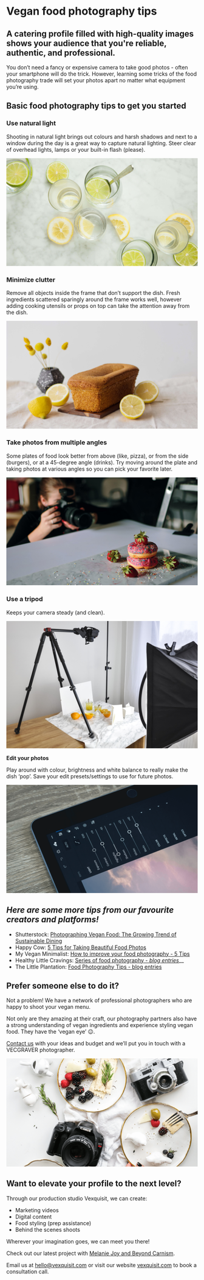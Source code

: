 # Vegan food photography tips

## A catering profile filled with high-quality images shows your audience that you're reliable, authentic, and professional.

You don’t need a fancy or expensive camera to take good photos - often your smartphone will do the trick. However, learning some tricks of the food photography trade will set your photos apart no matter what equipment you’re using.

## Basic food photography tips to get you started

### **Use natural light** 

Shooting in natural light brings out colours and harsh shadows and next to a window during the day is a great way to capture natural lighting. Steer clear of overhead lights, lamps or your built-in flash \(please\).

![](.gitbook/assets/nanxi-wei-fdx4zhpnlom-unsplash-1-.jpg)

### **Minimize clutter**

Remove all objects inside the frame that don’t support the dish. Fresh ingredients scattered sparingly around the frame works well, however adding cooking utensils or props on top can take the attention away from the dish.

![](.gitbook/assets/inigo-de-la-maza-hagsdpciexg-unsplash-1-.jpg)

### **Take photos from multiple angles**

Some plates of food look better from above \(like, pizza\), or from the side \(burgers\), or at a 45-degree angle \(drinks\). Try moving around the plate and taking photos at various angles so you can pick your favorite later.

![](.gitbook/assets/szabo-viktor-4ldore_lne8-unsplash-2-.jpg)

### **Use a tripod**

Keeps your camera steady \(and clean\).

![](.gitbook/assets/depositphotos_178996486_xl-2015.jpg)

**Edit your photos**

Play around with colour, brightness and white balance to really make the dish ‘pop’. Save your edit presets/settings to use for future photos.

![](.gitbook/assets/jye-b-rutmp0ii_ek-unsplash.png)

## _Here are some more tips from our favourite creators and platforms!_ 

* Shutterstock: [Photographing Vegan Food: The Growing Trend of Sustainable Dining](https://www.shutterstock.com/blog/vegan-food-photography-tips)
* Happy Cow: [5 Tips for Taking Beautiful Food Photos](https://www.happycow.net/blog/5-tips-taking-beautiful-food-photos/)
* My Vegan Minimalist: [How to improve your food photography - 5 Tips](https://myveganminimalist.com/how-to-improve-your-food-photography/)
* Healthy Little Cravings: [Series of food photography - _blog entries_](https://healthylittlecravings.com/en/category/food-photography)\_\_
* The Little Plantation: [Food Photography Tips - blog entries](https://thelittleplantation.co.uk/food-photography-tips)

## Prefer someone else to do it?

Not a problem! We have a network of professional photographers who are happy to shoot your vegan menu.

Not only are they amazing at their craft, our photography partners also have a strong understanding of vegan ingredients and experience styling vegan food. They have the ‘vegan eye’ 😉.

[Contact us](mailto:hello@vegcraver.com) with your ideas and budget and we’ll put you in touch with a VECGRAVER photographer. 

![](.gitbook/assets/brooke-lark-admhaf_cdns-unsplash-1-.png)

## Want to elevate your profile to the next level?

Through our production studio Vexquisit, we can create:

* Marketing videos
* Digital content
* Food styling \(prep assistance\)
* Behind the scenes shoots

Wherever your imagination goes, we can meet you there! 

Check out our latest project with [Melanie Joy and Beyond Carnism](https://vexquisit.com/work/beyond-carnism/catch-on-to-carnism).

Email us at hello@vexquisit.com or visit our website [vexquisit.com](https://vexquisit.com/) to book a consultation call.

